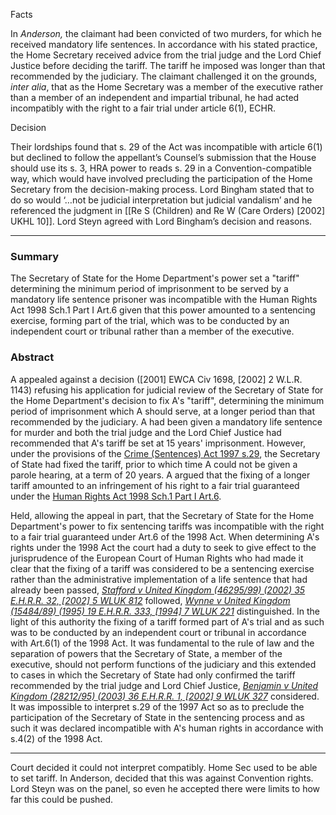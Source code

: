 Facts

In _Anderson,_ the claimant had been convicted of two murders, for which he received mandatory life sentences. In accordance with his stated practice, the Home Secretary received advice from the trial judge and the Lord Chief Justice before deciding the tariff. The tariff he imposed was longer than that recommended by the judiciary. The claimant challenged it on the grounds, _inter alia_, that as the Home Secretary was a member of the executive rather than a member of an independent and impartial tribunal, he had acted incompatibly with the right to a fair trial under article 6(1), ECHR.

Decision

Their lordships found that s. 29 of the Act was incompatible with article 6(1) but declined to follow the appellant’s Counsel’s submission that the House should use its s. 3, HRA power to reads s. 29 in a Convention-compatible way, which would have involved precluding the participation of the Home Secretary from the decision-making process. Lord Bingham stated that to do so would ‘…not be judicial interpretation but judicial vandalism’ and he referenced the judgment in [[Re S (Children) and Re W (Care Orders) [2002] UKHL 10]]. Lord Steyn agreed with Lord Bingham’s decision and reasons.

---

### Summary

The Secretary of State for the Home Department's power set a "tariff" determining the minimum period of imprisonment to be served by a mandatory life sentence prisoner was incompatible with the Human Rights Act 1998 Sch.1 Part I Art.6 given that this power amounted to a sentencing exercise, forming part of the trial, which was to be conducted by an independent court or tribunal rather than a member of the executive.

### Abstract

A appealed against a decision ([2001] EWCA Civ 1698, [2002] 2 W.L.R. 1143) refusing his application for judicial review of the Secretary of State for the Home Department's decision to fix A's "tariff", determining the minimum period of imprisonment which A should serve, at a longer period than that recommended by the judiciary. A had been given a mandatory life sentence for murder and both the trial judge and the Lord Chief Justice had recommended that A's tariff be set at 15 years' imprisonment. However, under the provisions of the [Crime (Sentences) Act 1997 s.29](https://uk.westlaw.com/Document/I9F2D8200E44F11DA8D70A0E70A78ED65/View/FullText.html?originationContext=document&transitionType=DocumentItem&ppcid=8cdcbf2ca3c545b7a15e7266e035a812&contextData=(sc.Default)), the Secretary of State had fixed the tariff, prior to which time A could not be given a parole hearing, at a term of 20 years. A argued that the fixing of a longer tariff amounted to an infringement of his right to a fair trial guaranteed under the [Human Rights Act 1998 Sch.1 Part I Art.6](https://uk.westlaw.com/Document/I2B36F6F0E45011DA8D70A0E70A78ED65/View/FullText.html?originationContext=document&transitionType=DocumentItem&ppcid=8cdcbf2ca3c545b7a15e7266e035a812&contextData=(sc.Default)).

Held, allowing the appeal in part, that the Secretary of State for the Home Department's power to fix sentencing tariffs was incompatible with the right to a fair trial guaranteed under Art.6 of the 1998 Act. When determining A's rights under the 1998 Act the court had a duty to seek to give effect to the jurisprudence of the European Court of Human Rights who had made it clear that the fixing of a tariff was considered to be a sentencing exercise rather than the administrative implementation of a life sentence that had already been passed, _[Stafford v United Kingdom (46295/99) (2002) 35 E.H.R.R. 32, [2002] 5 WLUK 812](https://uk.westlaw.com/Document/IBDF1B4D0E42811DA8FC2A0F0355337E9/View/FullText.html?originationContext=document&transitionType=DocumentItem&ppcid=8cdcbf2ca3c545b7a15e7266e035a812&contextData=(sc.Default))_ followed, _[Wynne v United Kingdom (15484/89) (1995) 19 E.H.R.R. 333, [1994] 7 WLUK 221](https://uk.westlaw.com/Document/I0A5AB600E42911DA8FC2A0F0355337E9/View/FullText.html?originationContext=document&transitionType=DocumentItem&ppcid=8cdcbf2ca3c545b7a15e7266e035a812&contextData=(sc.Default))_ distinguished. In the light of this authority the fixing of a tariff formed part of A's trial and as such was to be conducted by an independent court or tribunal in accordance with Art.6(1) of the 1998 Act. It was fundamental to the rule of law and the separation of powers that the Secretary of State, a member of the executive, should not perform functions of the judiciary and this extended to cases in which the Secretary of State had only confirmed the tariff recommended by the trial judge and Lord Chief Justice, _[Benjamin v United Kingdom (28212/95) (2003) 36 E.H.R.R. 1, [2002] 9 WLUK 327](https://uk.westlaw.com/Document/I739282D0E42711DA8FC2A0F0355337E9/View/FullText.html?originationContext=document&transitionType=DocumentItem&ppcid=8cdcbf2ca3c545b7a15e7266e035a812&contextData=(sc.Default))_ considered. It was impossible to interpret s.29 of the 1997 Act so as to preclude the participation of the Secretary of State in the sentencing process and as such it was declared incompatible with A's human rights in accordance with s.4(2) of the 1998 Act.

---

Court decided it could not interpret compatibly. Home Sec used to be able to set tariff. In Anderson, decided that this was against Convention rights. Lord Steyn was on the panel, so even he accepted there were limits to how far this could be pushed. 
